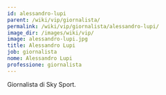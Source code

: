 ```yaml
---
id: alessandro-lupi
parent: /wiki/vip/giornalista/
permalink: /wiki/vip/giornalista/alessandro-lupi/
image_dir: /images/wiki/vip/
image: alessandro-lupi.jpg
title: Alessandro Lupi
job: giornalista
nome: Alessandro Lupi
professione: giornalista
---
```

Giornalista di Sky Sport. 